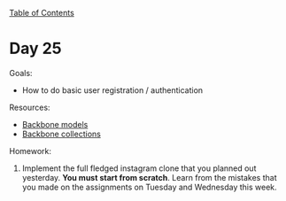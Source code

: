 [Table of Contents](/README.md)

# Day 25

Goals:
<!--* In-depth follow allong homework review-->
* How to do basic user registration / authentication

Resources:
* [Backbone models](http://backbonejs.org/#Model)
* [Backbone collections](http://backbonejs.org/#Collection)

Homework:

1. Implement the full fledged instagram clone that you planned out yesterday. **You must start from scratch**. Learn from the mistakes that you made on the assignments on Tuesday and Wednesday this week.